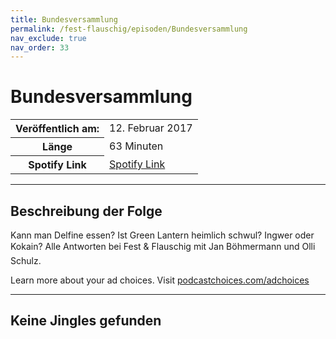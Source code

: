 ```yaml
---
title: Bundesversammlung
permalink: /fest-flauschig/episoden/Bundesversammlung
nav_exclude: true
nav_order: 33
---
```


# Bundesversammlung
<table class="resp-table dcf-table dcf-table-responsive dcf-table-bordered dcf-table-striped dcf-w-100%">
                    <tbody>
                        <tr>
                            <th scope="row">Veröffentlich am:</th>
                            <td data-label="Veröffentlich am:">12. Februar 2017</td>
                        </tr>
                        <tr>
                            <th scope="row">Länge </th>
                            <td data-label="Länge ">63 Minuten</td>
                        </tr><tr>
                                <th scope="row">Spotify Link</th>
                                <td data-label="Spotify Link"><a href="https://open.spotify.com/episode/0b6BDbeJ2u7dylXdXKW7JG">Spotify Link</a></td>
                            </tr></tbody>
                </table>

***

## Beschreibung der Folge

<div>
Kann man Delfine essen? Ist Green Lantern heimlich schwul? Ingwer oder Kokain? Alle Antworten bei Fest &amp; Flauschig mit Jan Böhmermann und Olli Schulz.<p> </p><p>Learn more about your ad choices. Visit <a href="https://podcastchoices.com/adchoices">podcastchoices.com/adchoices</a></p>  
</div>

***

## Keine Jingles gefunden